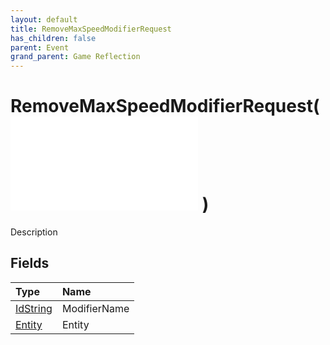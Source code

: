 ```yaml
---
layout: default
title: RemoveMaxSpeedModifierRequest
has_children: false
parent: Event
grand_parent: Game Reflection
---
```

# RemoveMaxSpeedModifierRequest( ![ EntityEventBase ](/game-reflection/events/entity_event_base.md) )
Description 

## Fields
| Type | Name |
|:-------------|:--------------|
| [IdString](/game-reflection/components/id_string.md) | ModifierName |
| [Entity](/game-reflection/classes/entity.md) | Entity |

